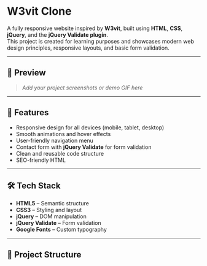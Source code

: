 # W3vit Clone

A fully responsive website inspired by **W3vit**, built using **HTML**, **CSS**, **jQuery**, and the **jQuery Validate plugin**.  
This project is created for learning purposes and showcases modern web design principles, responsive layouts, and basic form validation.

---

## 📸 Preview

> _Add your project screenshots or demo GIF here_

---

## 🚀 Features

- Responsive design for all devices (mobile, tablet, desktop)
- Smooth animations and hover effects
- User-friendly navigation menu
- Contact form with **jQuery Validate** for form validation
- Clean and reusable code structure
- SEO-friendly HTML

---

## 🛠 Tech Stack

- **HTML5** – Semantic structure
- **CSS3** – Styling and layout
- **jQuery** – DOM manipulation
- **jQuery Validate** – Form validation
- **Google Fonts** – Custom typography

---

## 📂 Project Structure

